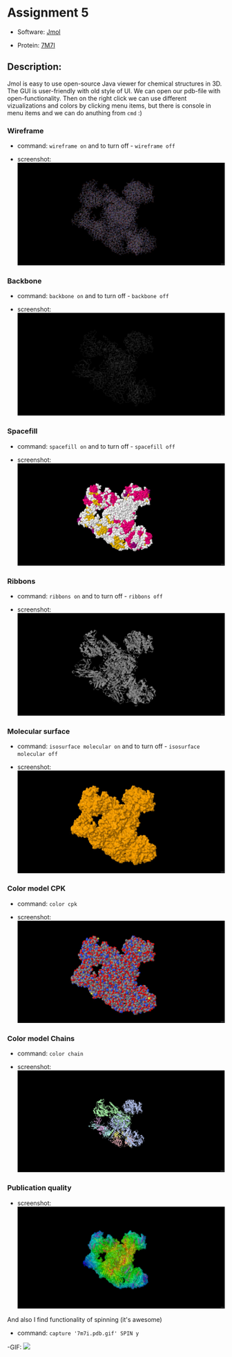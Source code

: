 # Assignment 5


- Software: [Jmol](https://jmol.sourceforge.net/)

- Protein: [7M7I](https://www.rcsb.org/structure/7M7I)

## Description:

Jmol is easy to use open-source Java viewer for chemical structures in 3D. The GUI is user-friendly with old style of UI. We can open our pdb-file with open-functionality. Then on the right click we can use different vizualizations and colors by clicking menu items, but there is console in menu items and we can do anuthing from `cmd` :) 

### Wireframe

- command: `wireframe on`  and to turn off - `wireframe off`

- screenshot:
![](images/wireframe.jpg)

### Backbone

- command: `backbone on`  and to turn off - `backbone off`

- screenshot:
![](images/backbone.jpg)

### Spacefill

- command: `spacefill on`  and to turn off - `spacefill off`

- screenshot:
![](images/spacefill.jpg)


### Ribbons

- command: `ribbons on`  and to turn off - `ribbons off`

- screenshot:
![](images/ribbons.jpg)


### Molecular surface 

- command: `isosurface molecular on`  and to turn off - `isosurface molecular off`

- screenshot:
![](images/molecular_surface.jpg)


### Color model CPK 

- command: `color cpk` 

- screenshot:
![](images/cpk.jpg)


### Color model Chains 

- command: `color chain` 

- screenshot:
![](images/chains.jpg)


### Publication quality

- screenshot:
![](images/quality.jpg)

And also I find functionality of spinning (it's awesome)

- command: `capture '7m7i.pdb.gif' SPIN y`

-GIF:
![](images/7m7i.pdb.gif)
